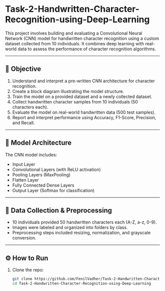 # Task-2-Handwritten-Character-Recognition-using-Deep-Learning

This project involves building and evaluating a Convolutional Neural Network (CNN) model for handwritten character recognition using a custom dataset collected from 10 individuals. It combines deep learning with real-world data to assess the performance of character recognition algorithms.

---

## 🎯 Objective

1. Understand and interpret a pre-written CNN architecture for character recognition.
2. Create a block diagram illustrating the model structure.
3. Train the model on a provided dataset and a newly collected dataset.
4. Collect handwritten character samples from 10 individuals (50 characters each).
5. Evaluate the model on real-world handwritten data (500 test samples).
6. Report and interpret performance using Accuracy, F1-Score, Precision, and Recall.

---

## 🧠 Model Architecture

The CNN model includes:

- Input Layer  
- Convolutional Layers (with ReLU activation)  
- Pooling Layers (MaxPooling)  
- Flatten Layer  
- Fully Connected Dense Layers  
- Output Layer (Softmax for classification)

---

## 🧪 Data Collection & Preprocessing

- 10 individuals provided 50 handwritten characters each (A-Z, a-z, 0-9).
- Images were labeled and organized into folders by class.
- Preprocessing steps included resizing, normalization, and grayscale conversion.

---

## ⚙️ How to Run

1. Clone the repo:

   ```bash
   git clone https://github.com/FenilVadher/Task-2-Handwritten-Character-Recognition-using-Deep-Learning.git
   cd Task-2-Handwritten-Character-Recognition-using-Deep-Learning


